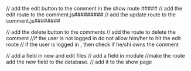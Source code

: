 // add the edit button to the comment in the show route #####
// add the edit route to the comment.js#########
// add the update route to the comment.js########

// add the delete button to the comments
// add the route to delete the comment 
//if the user is not logged in do not allow him/her to hit the edit route
// if the user is logged in , then check if he/shi owns the comment



// add a field in new and edit files
// add a field in module
//make the route add the new field to the database.
// add it to the show page

    
    
